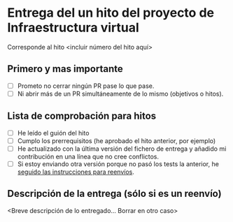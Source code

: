 # Entrega del un hito del proyecto de Infraestructura virtual

Corresponde al hito <incluir número del hito aquí>

## Primero y mas importante

* [ ] Prometo no cerrar ningún PR pase lo que pase.
* [ ] Ni abrir más de un PR simultáneamente de lo mismo (objetivos o hitos).

## Lista de comprobación para hitos

* [ ] He leído el guión del hito
* [ ] Cumplo los prerrequisitos (he aprobado el hito anterior, por ejemplo)
* [ ] He actualizado con la última versión del fichero de entrega y
  añadido mi contribución en una línea que no cree conflictos.
* [ ] Si estoy enviando otra versión porque no pasó los tests la
anterior, he [seguido las instrucciones para reenvíos](http://jj.github.io/IV/documentos/proyecto/Reenvios).

## Descripción de la entrega (sólo si es un reenvío)

<Breve descripción de lo entregado... Borrar en otro caso>



